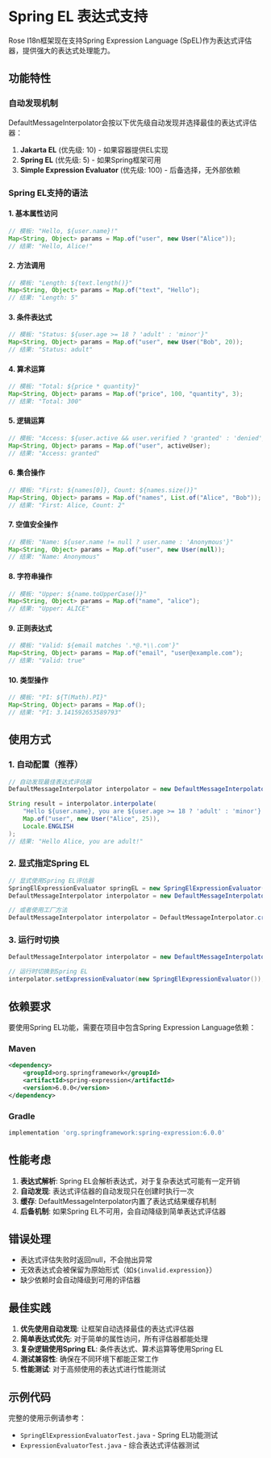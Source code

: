 # Spring EL 表达式支持

Rose I18n框架现在支持Spring Expression Language (SpEL)作为表达式评估器，提供强大的表达式处理能力。

## 功能特性

### 自动发现机制

DefaultMessageInterpolator会按以下优先级自动发现并选择最佳的表达式评估器：

1. **Jakarta EL** (优先级: 10) - 如果容器提供EL实现
2. **Spring EL** (优先级: 5) - 如果Spring框架可用
3. **Simple Expression Evaluator** (优先级: 100) - 后备选择，无外部依赖

### Spring EL支持的语法

#### 1. 基本属性访问
```java
// 模板: "Hello, ${user.name}!"
Map<String, Object> params = Map.of("user", new User("Alice"));
// 结果: "Hello, Alice!"
```

#### 2. 方法调用
```java
// 模板: "Length: ${text.length()}"
Map<String, Object> params = Map.of("text", "Hello");
// 结果: "Length: 5"
```

#### 3. 条件表达式
```java
// 模板: "Status: ${user.age >= 18 ? 'adult' : 'minor'}"
Map<String, Object> params = Map.of("user", new User("Bob", 20));
// 结果: "Status: adult"
```

#### 4. 算术运算
```java
// 模板: "Total: ${price * quantity}"
Map<String, Object> params = Map.of("price", 100, "quantity", 3);
// 结果: "Total: 300"
```

#### 5. 逻辑运算
```java
// 模板: "Access: ${user.active && user.verified ? 'granted' : 'denied'}"
Map<String, Object> params = Map.of("user", activeUser);
// 结果: "Access: granted"
```

#### 6. 集合操作
```java
// 模板: "First: ${names[0]}, Count: ${names.size()}"
Map<String, Object> params = Map.of("names", List.of("Alice", "Bob"));
// 结果: "First: Alice, Count: 2"
```

#### 7. 空值安全操作
```java
// 模板: "Name: ${user.name != null ? user.name : 'Anonymous'}"
Map<String, Object> params = Map.of("user", new User(null));
// 结果: "Name: Anonymous"
```

#### 8. 字符串操作
```java
// 模板: "Upper: ${name.toUpperCase()}"
Map<String, Object> params = Map.of("name", "alice");
// 结果: "Upper: ALICE"
```

#### 9. 正则表达式
```java
// 模板: "Valid: ${email matches '.*@.*\\.com'}"
Map<String, Object> params = Map.of("email", "user@example.com");
// 结果: "Valid: true"
```

#### 10. 类型操作
```java
// 模板: "PI: ${T(Math).PI}"
Map<String, Object> params = Map.of();
// 结果: "PI: 3.141592653589793"
```

## 使用方式

### 1. 自动配置（推荐）
```java
// 自动发现最佳表达式评估器
DefaultMessageInterpolator interpolator = new DefaultMessageInterpolator();

String result = interpolator.interpolate(
    "Hello ${user.name}, you are ${user.age >= 18 ? 'adult' : 'minor'}!",
    Map.of("user", new User("Alice", 25)),
    Locale.ENGLISH
);
// 结果: "Hello Alice, you are adult!"
```

### 2. 显式指定Spring EL
```java
// 显式使用Spring EL评估器
SpringElExpressionEvaluator springEL = new SpringElExpressionEvaluator();
DefaultMessageInterpolator interpolator = new DefaultMessageInterpolator(springEL);

// 或者使用工厂方法
DefaultMessageInterpolator interpolator = DefaultMessageInterpolator.create(springEL);
```

### 3. 运行时切换
```java
DefaultMessageInterpolator interpolator = new DefaultMessageInterpolator();

// 运行时切换到Spring EL
interpolator.setExpressionEvaluator(new SpringElExpressionEvaluator());
```

## 依赖要求

要使用Spring EL功能，需要在项目中包含Spring Expression Language依赖：

### Maven
```xml
<dependency>
    <groupId>org.springframework</groupId>
    <artifactId>spring-expression</artifactId>
    <version>6.0.0</version>
</dependency>
```

### Gradle
```groovy
implementation 'org.springframework:spring-expression:6.0.0'
```

## 性能考虑

1. **表达式解析**: Spring EL会解析表达式，对于复杂表达式可能有一定开销
2. **自动发现**: 表达式评估器的自动发现只在创建时执行一次
3. **缓存**: DefaultMessageInterpolator内置了表达式结果缓存机制
4. **后备机制**: 如果Spring EL不可用，会自动降级到简单表达式评估器

## 错误处理

- 表达式评估失败时返回null，不会抛出异常
- 无效表达式会被保留为原始形式（如`${invalid.expression}`）
- 缺少依赖时会自动降级到可用的评估器

## 最佳实践

1. **优先使用自动发现**: 让框架自动选择最佳的表达式评估器
2. **简单表达式优先**: 对于简单的属性访问，所有评估器都能处理
3. **复杂逻辑使用Spring EL**: 条件表达式、算术运算等使用Spring EL
4. **测试兼容性**: 确保在不同环境下都能正常工作
5. **性能测试**: 对于高频使用的表达式进行性能测试

## 示例代码

完整的使用示例请参考：
- `SpringElExpressionEvaluatorTest.java` - Spring EL功能测试
- `ExpressionEvaluatorTest.java` - 综合表达式评估器测试
